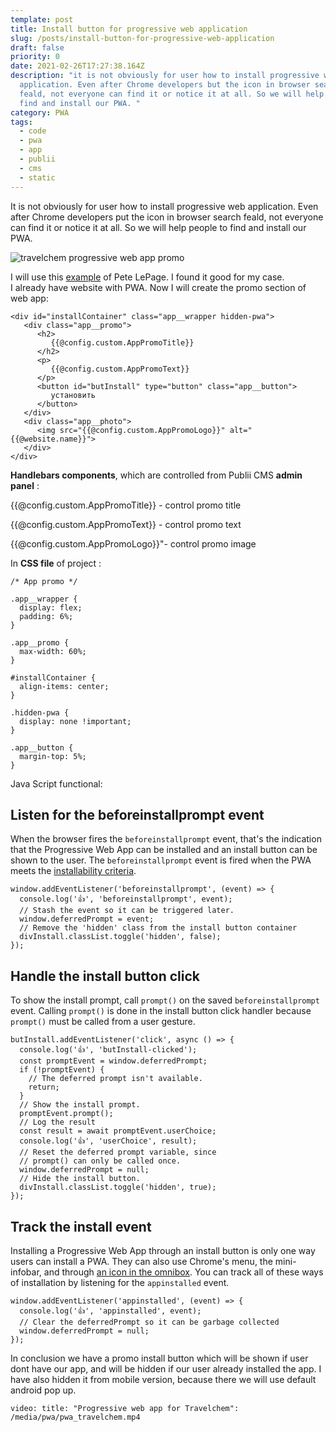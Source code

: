```yaml
---
template: post
title: Install button for progressive web application
slug: /posts/install-button-for-progressive-web-application
draft: false
priority: 0
date: 2021-02-26T17:27:38.164Z
description: "it is not obviously for user how to install progressive web
  application. Even after Chrome developers but the icon in browser search
  feald, not everyone can find it or notice it at all. So we will help people to
  find and install our PWA. "
category: PWA
tags:
  - code
  - pwa
  - app
  - publii
  - cms
  - static
---
```

It is not obviously for user how to install progressive web application. Even after Chrome developers put the icon in browser search feald, not everyone can find it or notice it at all. So we will help people to find and install our PWA. 

![travelchem progressive web app promo](/media/pwa_travelchem_promo.png "travelchem progressive web app promo")

I will use this [example](https://web.dev/codelab-make-installable/) of Pete LePage. I found it good for my case.\
I already have website with PWA. Now I will create the promo section of web app: 

```
<div id="installContainer" class="app__wrapper hidden-pwa">
   <div class="app__promo">
      <h2>
         {{@config.custom.AppPromoTitle}}
      </h2>
      <p>
         {{@config.custom.AppPromoText}}
      </p>
      <button id="butInstall" type="button" class="app__button">
         установить
      </button>
   </div>
   <div class="app__photo">
      <img src="{{@config.custom.AppPromoLogo}}" alt="{{@website.name}}">
   </div>
</div>
```

**Handlebars components**, which are controlled from Publii CMS **admin panel** : 

{{@config.custom.AppPromoTitle}} - control promo title 

{{@config.custom.AppPromoText}} - control promo text

{{@config.custom.AppPromoLogo}}"- control promo image

In **CSS file** of project : 

```
/* App promo */

.app__wrapper {
  display: flex;
  padding: 6%;
}

.app__promo {
  max-width: 60%;
}

#installContainer {
  align-items: center;
}

.hidden-pwa {
  display: none !important;
}

.app__button {
  margin-top: 5%;
}
```

Java Script functional: 

## Listen for the beforeinstallprompt event

When the browser fires the `beforeinstallprompt` event, that's the indication that the Progressive Web App can be installed and an install button can be shown to the user. The `beforeinstallprompt` event is fired when the PWA meets the [installability criteria](https://web.dev/install-criteria/).

```
window.addEventListener('beforeinstallprompt', (event) => {
  console.log('👍', 'beforeinstallprompt', event);
  // Stash the event so it can be triggered later.
  window.deferredPrompt = event;
  // Remove the 'hidden' class from the install button container
  divInstall.classList.toggle('hidden', false);
});
```

## Handle the install button click

To show the install prompt, call `prompt()` on the saved `beforeinstallprompt` event. Calling `prompt()` is done in the install button click handler because `prompt()` must be called from a user gesture.

```
butInstall.addEventListener('click', async () => {
  console.log('👍', 'butInstall-clicked');
  const promptEvent = window.deferredPrompt;
  if (!promptEvent) {
    // The deferred prompt isn't available.
    return;
  }
  // Show the install prompt.
  promptEvent.prompt();
  // Log the result
  const result = await promptEvent.userChoice;
  console.log('👍', 'userChoice', result);
  // Reset the deferred prompt variable, since
  // prompt() can only be called once.
  window.deferredPrompt = null;
  // Hide the install button.
  divInstall.classList.toggle('hidden', true);
});
```

## Track the install event

Installing a Progressive Web App through an install button is only one way users can install a PWA. They can also use Chrome's menu, the mini-infobar, and through [an icon in the omnibox](https://web.dev/promote-install/#browser-promotion). You can track all of these ways of installation by listening for the `appinstalled` event.

```
window.addEventListener('appinstalled', (event) => {
  console.log('👍', 'appinstalled', event);
  // Clear the deferredPrompt so it can be garbage collected
  window.deferredPrompt = null;
});
```

In conclusion we have a promo install button which will be shown if user dont have our app, and will be hidden if our user already installed the app. I have also hidden it from mobile version, because there we will use default android pop up. 

`video: title: "Progressive web app for Travelchem": /media/pwa/pwa_travelchem.mp4`